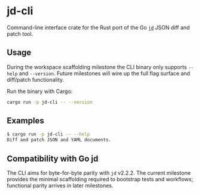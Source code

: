 # jd-cli

Command-line interface crate for the Rust port of the Go [`jd`](https://github.com/josephburnett/jd) JSON diff and patch tool.

## Usage

During the workspace scaffolding milestone the CLI binary only supports `--help` and `--version`. Future milestones will wire up the full flag surface and diff/patch functionality.

Run the binary with Cargo:

```bash
cargo run -p jd-cli -- --version
```

## Examples

```bash
$ cargo run -p jd-cli -- --help
Diff and patch JSON and YAML documents.
```

## Compatibility with Go jd

The CLI aims for byte-for-byte parity with `jd` v2.2.2. The current milestone provides the minimal scaffolding required to bootstrap tests and workflows; functional parity arrives in later milestones.
